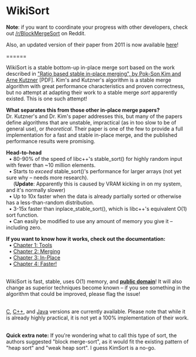 WikiSort
======

**Note**: if you want to coordinate your progress with other developers, check out <a href="http://reddit.com/r/BlockMergeSort">/r/BlockMergeSort</a> on Reddit.

Also, an updated version of their paper from 2011 is now available <a href="http://ak.hanyang.ac.kr/papers/performant-in-place-merging.pdf">here</a>!

======

WikiSort is a stable bottom-up in-place merge sort based on the work described in <a href="http://ak.hanyang.ac.kr/papers/tamc2008.pdf">"Ratio based stable in-place merging", by Pok-Son Kim and Arne Kutzner</a> [PDF]. Kim's and Kutzner's algorithm is a stable merge algorithm with great performance characteristics and proven correctness, but no attempt at adapting their work to a stable merge <i>sort</i> apparently existed. This is one such attempt!

<b>What separates this from those other in-place merge papers?</b><br/>
Dr. Kutzner's and Dr. Kim's paper addresses this, but many of the papers define algorithms that are unstable, impractical (as in too slow to be of general use), or <i>theoretical</i>. Their paper is one of the few to provide a full implementation for a fast and stable in-place merge, and the published performance results were promising.

<b>Head-to-head</b><br/>
&nbsp;&nbsp;• 80-90% of the speed of libc++'s stable_sort() for highly random input with fewer than ~10 million elements.<br/>
&nbsp;&nbsp;• Starts to <i>exceed</i> stable_sort()'s performance for larger arrays (not yet sure why – needs more research).<br/>
&nbsp;&nbsp;&nbsp;&nbsp;&nbsp;(**Update**: Apparently this is caused by VRAM kicking in on my system, and it's normally slower)<br/>
&nbsp;&nbsp;• Up to 10x faster when the data is already partially sorted or otherwise has a less-than-random distribution.<br/>
&nbsp;&nbsp;• 3-15x faster than inplace_stable_sort(), which is libc++'s equivalent O(1) sort function.<br/>
&nbsp;&nbsp;• Can easily be modified to use any amount of memory you give it – including zero.

<b>If you want to know how it works, check out the documentation:</b><br/>
&nbsp;&nbsp;• <a href="https://github.com/BonzaiThePenguin/WikiSort/blob/master/Chapter%201:%20Tools.md">Chapter 1: Tools</a><br/>
&nbsp;&nbsp;• <a href="https://github.com/BonzaiThePenguin/WikiSort/blob/master/Chapter%202:%20Merging.md">Chapter 2: Merging</a><br/>
&nbsp;&nbsp;• <a href="https://github.com/BonzaiThePenguin/WikiSort/blob/master/Chapter%203:%20In-Place.md">Chapter 3: In-Place</a><br/>
&nbsp;&nbsp;• <a href="https://github.com/BonzaiThePenguin/WikiSort/blob/master/Chapter%204:%20Faster!.md">Chapter 4: Faster!</a><br/><br/>

WikiSort is fast, stable, uses O(1) memory, and <b><a href="https://github.com/BonzaiThePenguin/WikiSort/blob/master/LICENSE">public domain</a></b>! It will also change as superior techniques become known – if you see something in the algorithm that could be improved, please flag the issue!<br/><br/>

<a href="https://github.com/BonzaiThePenguin/WikiSort/blob/master/WikiSort.c">C</a>, <a href="https://github.com/BonzaiThePenguin/WikiSort/blob/master/WikiSort.cpp">C++</a>, and <a href="https://github.com/BonzaiThePenguin/WikiSort/blob/master/WikiSort.java">Java</a> versions are currently available. Please note that while it is already highly practical, it is not yet a 100% implementation of their work.<br/><br/>


<b>Quick extra note:</b> If you're wondering what to call this type of sort, the authors suggested "block merge-sort", as it would fit the existing pattern of "heap sort" and "weak heap sort". I guess KimSort is a no-go.
